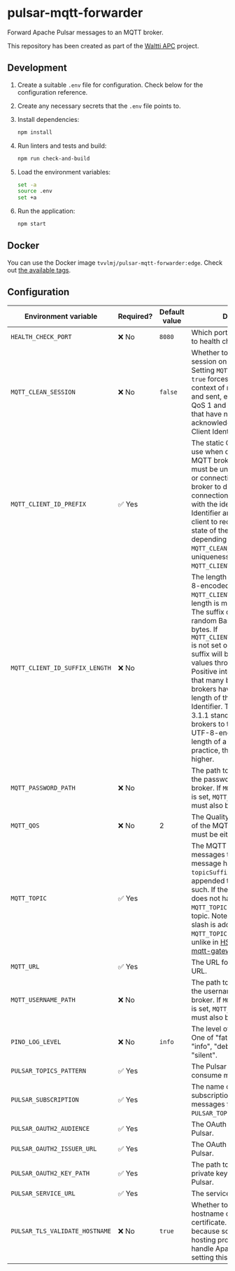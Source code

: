 # pulsar-mqtt-forwarder

Forward Apache Pulsar messages to an MQTT broker.

This repository has been created as part of the [Waltti APC](https://github.com/tvv-lippu-ja-maksujarjestelma-oy/waltti-apc) project.

## Development

1. Create a suitable `.env` file for configuration.
   Check below for the configuration reference.
1. Create any necessary secrets that the `.env` file points to.
1. Install dependencies:

   ```sh
   npm install
   ```

1. Run linters and tests and build:

   ```sh
   npm run check-and-build
   ```

1. Load the environment variables:

   ```sh
   set -a
   source .env
   set +a
   ```

1. Run the application:

   ```sh
   npm start
   ```

## Docker

You can use the Docker image `tvvlmj/pulsar-mqtt-forwarder:edge`.
Check out [the available tags](https://hub.docker.com/r/tvvlmj/pulsar-mqtt-forwarder/tags).

## Configuration

| Environment variable           | Required? | Default value | Description                                                                                                                                                                                                                                                                                                                                                                                                                                                                                                                                                                                                         |
| ------------------------------ | --------- | ------------- | ------------------------------------------------------------------------------------------------------------------------------------------------------------------------------------------------------------------------------------------------------------------------------------------------------------------------------------------------------------------------------------------------------------------------------------------------------------------------------------------------------------------------------------------------------------------------------------------------------------------- |
| `HEALTH_CHECK_PORT`            | ❌ No     | `8080`        | Which port to use to respond to health checks.                                                                                                                                                                                                                                                                                                                                                                                                                                                                                                                                                                      |
| `MQTT_CLEAN_SESSION`           | ❌ No     | `false`       | Whether to clean the MQTT session on (re)connect. Setting `MQTT_CLEAN_SESSION` to `true` forces forgetting the context of messages received and sent, effectively dropping QoS 1 and QoS 2 messages that have not been acknowledged. Specific to Client Identifier.                                                                                                                                                                                                                                                                                                                                                 |
| `MQTT_CLIENT_ID_PREFIX`        | ✅ Yes    |               | The static Client Identifier to use when connecting to the MQTT broker. Client Identifier must be unique on the broker or connecting will cause the broker to drop the existing connection of the other client with the identical Client Identifier and will cause this client to receive the uncleaned state of the other client, depending on the value of `MQTT_CLEAN_SESSION`. For uniqueness, use `MQTT_CLIENT_ID_SUFFIX_LENGTH`.                                                                                                                                                                              |
| `MQTT_CLIENT_ID_SUFFIX_LENGTH` | ❌ No     |               | The length of a random UTF-8-encoded suffix to append to `MQTT_CLIENT_ID_PREFIX`. The length is measured in bytes. The suffix content will be random Base64-encoded bytes. If `MQTT_CLIENT_ID_SUFFIX_LENGTH` is not set or its value is `0`, no suffix will be added. Negative values throw an exception. Positive integers will append that many bytes. Some MQTT brokers have limits on the length of the total Client Identifier. The MQTT version 3.1.1 standard requires brokers to tolerate at least 23 UTF-8-encoded bytes as the length of a Client Identifier. In practice, the size limit is much higher. |
| `MQTT_PASSWORD_PATH`           | ❌ No     |               | The path to the file containing the password to the MQTT broker. If `MQTT_USERNAME_PATH` is set, `MQTT_PASSWORD_PATH` must also be set.                                                                                                                                                                                                                                                                                                                                                                                                                                                                             |
| `MQTT_QOS`                     | ❌ No     | 2             | The Quality of Service (QoS) of the MQTT messages. If set, must be either `0`, `1` or `2`.                                                                                                                                                                                                                                                                                                                                                                                                                                                                                                                          |
| `MQTT_TOPIC`                   | ✅ Yes    |               | The MQTT topic to send the messages to. If the Pulsar message has a property called `topicSuffix`, that string will be appended to `MQTT_TOPIC` as such. If the Pulsar message does not have that property, `MQTT_TOPIC` is the full MQTT topic. Note that no forward slash is added between `MQTT_TOPIC` and `topicSuffix`, unlike in [HSLdevcom/pulsar-mqtt-gateway](https://github.com/HSLdevcom/pulsar-mqtt-gateway).                                                                                                                                                                                           |
| `MQTT_URL`                     | ✅ Yes    |               | The URL for the MQTT broker URL.                                                                                                                                                                                                                                                                                                                                                                                                                                                                                                                                                                                    |
| `MQTT_USERNAME_PATH`           | ❌ No     |               | The path to the file containing the username to the MQTT broker. If `MQTT_PASSWORD_PATH` is set, `MQTT_USERNAME_PATH` must also be set.                                                                                                                                                                                                                                                                                                                                                                                                                                                                             |
| `PINO_LOG_LEVEL`               | ❌ No     | `info`        | The level of logging to use. One of "fatal", "error", "warn", "info", "debug", "trace" or "silent".                                                                                                                                                                                                                                                                                                                                                                                                                                                                                                                 |
| `PULSAR_TOPICS_PATTERN`        | ✅ Yes    |               | The Pulsar topics pattern to consume messages from.                                                                                                                                                                                                                                                                                                                                                                                                                                                                                                                                                                 |
| `PULSAR_SUBSCRIPTION`          | ✅ Yes    |               | The name of the Pulsar subscription for reading messages from `PULSAR_TOPICS_PATTERN`.                                                                                                                                                                                                                                                                                                                                                                                                                                                                                                                              |
| `PULSAR_OAUTH2_AUDIENCE`       | ✅ Yes    |               | The OAuth 2.0 audience for Pulsar.                                                                                                                                                                                                                                                                                                                                                                                                                                                                                                                                                                                  |
| `PULSAR_OAUTH2_ISSUER_URL`     | ✅ Yes    |               | The OAuth 2.0 issuer URL for Pulsar.                                                                                                                                                                                                                                                                                                                                                                                                                                                                                                                                                                                |
| `PULSAR_OAUTH2_KEY_PATH`       | ✅ Yes    |               | The path to the OAuth 2.0 private key JSON file for Pulsar.                                                                                                                                                                                                                                                                                                                                                                                                                                                                                                                                                         |
| `PULSAR_SERVICE_URL`           | ✅ Yes    |               | The service URL for Pulsar.                                                                                                                                                                                                                                                                                                                                                                                                                                                                                                                                                                                         |
| `PULSAR_TLS_VALIDATE_HOSTNAME` | ❌ No     | `true`        | Whether to validate the Pulsar hostname on its TLS certificate. This option exists because some Apache Pulsar hosting providers cannot handle Apache Pulsar clients setting this to `true`.                                                                                                                                                                                                                                                                                                                                                                                                                         |
